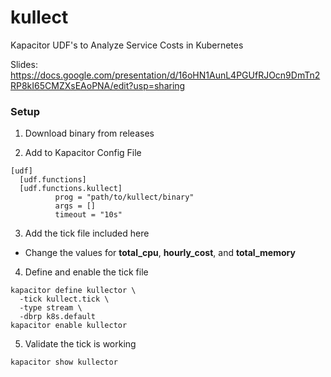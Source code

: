 # kullect
Kapacitor UDF's to Analyze Service Costs in Kubernetes

Slides: https://docs.google.com/presentation/d/16oHN1AunL4PGUfRJOcn9DmTn2RP8kI65CMZXsEAoPNA/edit?usp=sharing

### Setup

1. Download binary from releases

2. Add to Kapacitor Config File
  ```
  [udf]
    [udf.functions]
    [udf.functions.kullect]
            prog = "path/to/kullect/binary"
            args = []
            timeout = "10s"
  ```

3. Add the tick file included here
  * Change the values for **total_cpu**, **hourly_cost**, and **total_memory**

4. Define and enable the tick file
  ```
  kapacitor define kullector \
    -tick kullect.tick \
    -type stream \
    -dbrp k8s.default 
  kapacitor enable kullector
  ```

5. Validate the tick is working
  ```
  kapacitor show kullector
  ```
